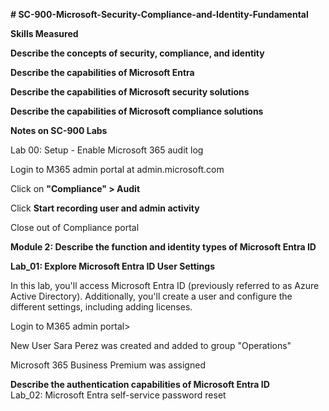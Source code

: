 **# SC-900-Microsoft-Security-Compliance-and-Identity-Fundamental**

**Skills Measured**

**Describe the concepts of security, compliance, and identity**

**Describe the capabilities of Microsoft Entra**

**Describe the capabilities of Microsoft security solutions**

**Describe the capabilities of Microsoft compliance solutions**

**Notes on SC-900 Labs**

Lab 00: Setup - Enable Microsoft 365 audit log

Login to M365 admin portal at admin.microsoft.com

Click on **"Compliance" > Audit**

Click **Start recording user and admin activity**

Close out of Compliance portal

**Module 2: Describe the function and identity types of Microsoft Entra ID**

**Lab_01: Explore Microsoft Entra ID User Settings**

In this lab, you'll access Microsoft Entra ID (previously referred to as Azure Active Directory). Additionally, you'll create a user and configure the different settings, including adding licenses.

Login to M365 admin portal> 

New User Sara Perez was created and added to group "Operations"

Microsoft 365 Business Premium was assigned

**Describe the authentication capabilities of Microsoft Entra ID**<br />
Lab_02: Microsoft Entra self-service password reset
